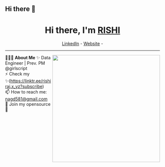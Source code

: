 ## Hi there 👋
<h1 align="center"> Hi there, I'm <a href="http://www.linkedin.com/in/14rishi-raj/">RISHI</a> </h1>

<!--- Adding Header Elements -->
<p align="center">
  <a href="http://www.linkedin.com/in/14rishi-raj/">LinkedIn</a> - 
  <a href="https://linktr.ee/rishiraj.x_yz?subscribe/">Website</a> -
</p>

-----------------------------------------------------------
👨🏻‍💻 **About Me**<img src="https://raw.githubusercontent.com/sanjay-kv/sanjay-kv/main/Assets/illustration.png" min-width="300px" max-width="300px" width="350px" align="right"> 
✨ Data Engineer | Prev. PM @girlscript <br>
⚡ Check my ✨(https://linktr.ee/rishiraj.x_yz?subscribe)<br>
📫 How to reach me: nagd581@gmail.com<br>
👯 Join my opensource <br>
💬 
<!--- Adding Tech Stack open Section -->
